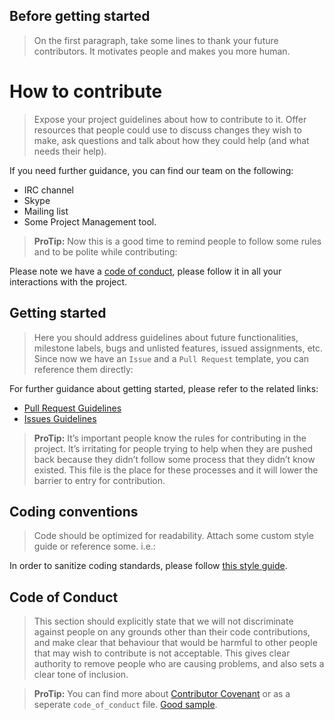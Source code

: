 ## Before getting started

> On the first paragraph, take some lines to thank your future contributors. It motivates people and makes you more human.

# How to contribute

> Expose your project guidelines about how to contribute to it. Offer resources that people could use to discuss changes they wish to make, ask questions and talk about how they could help (and what needs their help).

If you need further guidance, you can find our team on the following:

- IRC channel
- Skype
- Mailing list
- Some Project Management tool.

> **ProTip:** Now this is a good time to remind people to follow some rules and to be polite while contributing:

Please note we have a [code of conduct](#code-of-conduct), please follow it in all your interactions with the project.

## Getting started

> Here you should address guidelines about future functionalities, milestone labels, bugs and unlisted features, issued assignments, etc. Since now we have an `Issue` and a `Pull Request` template, you can reference them directly:

For further guidance about getting started, please refer to the related links:

- [Pull Request Guidelines](PULL_REQUEST_TEMPLATE.md)
- [Issues Guidelines](ISSUE_TEMPLATE.md)

> **ProTip:** It’s important people know the rules for contributing in the project. It’s irritating for people trying to help when they are pushed back because they didn’t follow some process that they didn’t know existed. This file is the place for these processes and it will lower the barrier to entry for contribution.

## Coding conventions

> Code should be optimized for readability. Attach some custom style guide or reference some. i.e.:

In order to sanitize coding standards, please follow [this style guide](https://github.com/airbnb/javascript).

## Code of Conduct

> This section should explicitly state that we will not discriminate against people on any grounds other than their code contributions, and make clear that behaviour that would be harmful to other people that may wish to contribute is not acceptable. This gives clear authority to remove people who are causing problems, and also sets a clear tone of inclusion.

> **ProTip:** You can find more about [Contributor Covenant](http://contributor-covenant.org) or as a seperate `code_of_conduct` file. [Good sample](http://contributor-covenant.org/version/1/4/).
